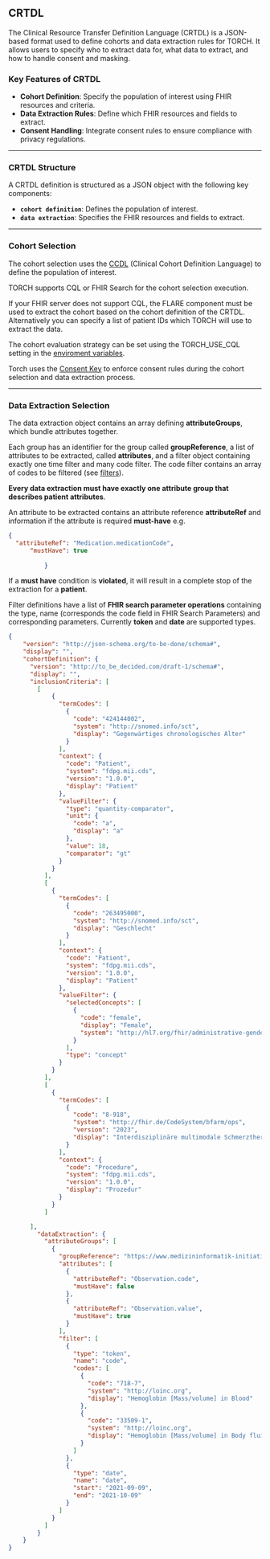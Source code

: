 ## CRTDL

The Clinical Resource Transfer Definition Language (CRTDL) is a JSON-based format used to define cohorts and data
extraction rules for TORCH.
It allows users to specify who to extract data for, what data to extract, and how to handle consent and masking.

### Key Features of CRTDL

- **Cohort Definition**: Specify the population of interest using FHIR resources and criteria.
- **Data Extraction Rules**: Define which FHIR resources and fields to extract.
- **Consent Handling**: Integrate consent rules to ensure compliance with privacy regulations.

---
### CRTDL Structure

A CRTDL definition is structured as a JSON object with the following key components:

- **`cohort definition`**: Defines the population of interest.
- **`data extraction`**: Specifies the FHIR resources and fields to extract.

---
### Cohort Selection

The cohort selection uses
the [CCDL](https://github.com/medizininformatik-initiative/clinical-cohort-definition-language/tree/main) (Clinical Cohort
Definition Language) to define the population of interest.

TORCH supports CQL or FHIR Search for the cohort selection execution.

If your FHIR server does not support CQL, the FLARE component must be used to extract the cohort based on the cohort definition of the CRTDL.
Alternatively you can specify a list of patient IDs which TORCH will use to extract the data.

The cohort evaluation strategy can be set using the TORCH_USE_CQL setting in
the [enviroment variables](./../configuration.md#environment-variables).

Torch uses the [Consent Key](consent-key.md) to enforce consent rules during the cohort selection and data extraction
process.

---
### Data Extraction Selection

The data extraction object contains an array defining **attributeGroups**, which bundle attributes together.

Each group has an identifier for the group called **groupReference**, a list of attributes to be extracted, called
**attributes**, and a filter object containing exactly one time filter and many code filter. The code filter contains an array of codes to be filtered (see [filters](filter.md)).

**Every data extraction must have exactly one attribute group that describes patient attributes**.

An attribute to be extracted contains an attribute reference **attributeRef** and information if the attribute is
required **must-have** e.g.

```json 
{
  "attributeRef": "Medication.medicationCode",
      "mustHave": true
          
          }
```


If a **must have** condition is **violated**, it will result in a complete stop of the extraction for a **patient**.

Filter definitions have a list of **FHIR search parameter operations** containing the type, name (corresponds the code field in FHIR Search Parameters) 
and corresponding parameters. Currently **token** and **date** are supported types.





```json
{
    "version": "http://json-schema.org/to-be-done/schema#",
    "display": "",
    "cohortDefinition": {
      "version": "http://to_be_decided.com/draft-1/schema#",
      "display": "",
      "inclusionCriteria": [
        [
            {
              "termCodes": [
                {
                  "code": "424144002",
                  "system": "http://snomed.info/sct",
                  "display": "Gegenwärtiges chronologisches Alter"
                }
              ],
              "context": {
                "code": "Patient",
                "system": "fdpg.mii.cds",
                "version": "1.0.0",
                "display": "Patient"
              },
              "valueFilter": {
                "type": "quantity-comparator",
                "unit": {
                  "code": "a",
                  "display": "a"
                },
                "value": 18,
                "comparator": "gt"
              }
            }
          ],
          [
            {
              "termCodes": [
                {
                  "code": "263495000",
                  "system": "http://snomed.info/sct",
                  "display": "Geschlecht"
                }
              ],
              "context": {
                "code": "Patient",
                "system": "fdpg.mii.cds",
                "version": "1.0.0",
                "display": "Patient"
              },
              "valueFilter": {
                "selectedConcepts": [
                  {
                    "code": "female",
                    "display": "Female",
                    "system": "http://hl7.org/fhir/administrative-gender"
                  }
                ],
                "type": "concept"
              }
            }
          ],
          [
            {
              "termCodes": [
                {
                  "code": "8-918",
                  "system": "http://fhir.de/CodeSystem/bfarm/ops",
                  "version": "2023",
                  "display": "Interdisziplinäre multimodale Schmerztherapie"
                }
              ],
              "context": {
                "code": "Procedure",
                "system": "fdpg.mii.cds",
                "version": "1.0.0",
                "display": "Prozedur"
              }
            }
          ]

      ],
        "dataExtraction": {
          "attributeGroups": [
            {
              "groupReference": "https://www.medizininformatik-initiative.de/fhir/core/modul-labor/StructureDefinition/ObservationLab",
              "attributes": [
                {
                  "attributeRef": "Observation.code",
                  "mustHave": false
                },
                {
                  "attributeRef": "Observation.value",
                  "mustHave": true
                }
              ],
              "filter": [
                {
                  "type": "token",
                  "name": "code",
                  "codes": [
                    {
                      "code": "718-7",
                      "system": "http://loinc.org",
                      "display": "Hemoglobin [Mass/volume] in Blood"
                    },
                    {
                      "code": "33509-1",
                      "system": "http://loinc.org",
                      "display": "Hemoglobin [Mass/volume] in Body fluid"
                    }
                  ]
                },
                {
                  "type": "date",
                  "name": "date",
                  "start": "2021-09-09",
                  "end": "2021-10-09"
                }
              ]
            }
          ]
        }
    }
}

```
